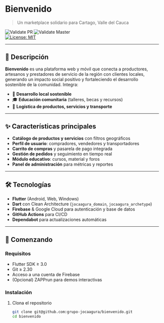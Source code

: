 # Bienvenido

> Un marketplace solidario para Cartago, Valle del Cauca

![Validate PR](https://github.com/grupo-jocaagura/bienvenido/actions/workflows/validate_pr.yaml/badge.svg)
![Validate Master](https://github.com/grupo-jocaagura/bienvenido/actions/workflows/validate_pr_master.yaml/badge.svg)  
[![License: MIT](https://img.shields.io/badge/License-MIT-blue.svg)](LICENSE)

---

## 📖 Descripción

**Bienvenido** es una plataforma web y móvil que conecta a productores, artesanos y prestadores de servicio de la región con clientes locales, generando un impacto social positivo y fortaleciendo el desarrollo sostenible de la comunidad. Integra:

- 🌱 **Desarrollo local sostenible**
- 🎓 **Educación comunitaria** (talleres, becas y recursos)
- 🚚 **Logística de productos, servicios y transporte**

---

## ✨ Características principales

- **Catálogo de productos y servicios** con filtros geográficos
- **Perfil de usuario**: compradores, vendedores y transportadores
- **Carrito de compras** y pasarela de pago integrada
- **Gestión de pedidos** y seguimiento en tiempo real
- **Módulo educativo**: cursos, material y foros
- **Panel de administración** para métricas y reportes

---

## 🛠 Tecnologías

- **Flutter** (Android, Web, Windows)
- **Dart** con Clean Architecture (`jocaagura_domain`, `jocaagura_archetype`)
- **Firebase** & Google Cloud para autenticación y base de datos
- **GitHub Actions** para CI/CD
- **Dependabot** para actualizaciones automáticas

---

## 🚀 Comenzando

### Requisitos

- Flutter SDK ≥ 3.0
- Git ≥ 2.30
- Acceso a una cuenta de Firebase
- (Opcional) ZAPPrun para demos interactivas

### Instalación

1. Clona el repositorio
   ```bash
   git clone git@github.com:grupo-jocaagura/bienvenido.git
   cd bienvenido
